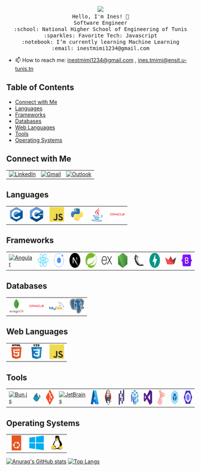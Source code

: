 <p align="center">
  <img src="https://i.imgur.com/IyjFcq1.png" width="200px">
  <br>
  <samp>
    Hello, I'm Ines! 👋<br>
    Software Engineer <br>
    :school: National Higher School of Engineering of Tunis <br>
    :sparkles: Favorite Tech: Javascript <br>
    :notebook: I’m currently learning Machine Learning <br>
    :email: inestmimi1234@gmail.com <br>
  </samp>
</p>

- 📫 How to reach me: [inestmimi1234@gmail.com](mailto:inestmimi1234@gmail.com) , [ines.tmimi@ensit.u-tunis.tn](mailto:ines.tmimi@ensit.u-tunis.tn)

## Table of Contents
- [Connect with Me](#connect-with-me)
- [Languages](#languages)
- [Frameworks](#frameworks)
- [Databases](#databases)
- [Web Languages](#web-languages)
- [Tools](#tools)
- [Operating Systems](#operating-systems)

## Connect with Me
<table>
  <tr>
    <td align="center">
      <a href="https://linkedin.com/in/ines-tmimi-06887129b/" target="_blank" rel="noreferrer">
        <img src="https://raw.githubusercontent.com/rahuldkjain/github-profile-readme-generator/master/src/images/icons/Social/linked-in-alt.svg" alt="LinkedIn" width="40" height="30"/>
      </a>
    </td>
    <td align="center">
      <a href="mailto:inestmimi1234@gmail.com" target="_blank" rel="noreferrer">
        <img src="https://cdn-icons-png.flaticon.com/512/281/281769.png" alt="Gmail" width="40" height="40"/>
      </a>
    </td>
    <td align="center">
      <a href="mailto:ines.tmimi@ensit.u-tunis.tn" target="_blank" rel="noreferrer">
        <img src="https://cdn-icons-png.flaticon.com/512/732/732221.png" alt="Outlook" width="40" height="40"/>
      </a>
    </td>
  </tr>
</table>




## Languages
<table>
  <tr>
    <td><a href="https://www.cprogramming.com/" target="_blank" rel="noreferrer"><img src="https://raw.githubusercontent.com/devicons/devicon/master/icons/c/c-original.svg" alt="C" width="40" height="40"/></a></td>
    <td><a href="https://www.w3schools.com/cpp/" target="_blank" rel="noreferrer"><img src="https://raw.githubusercontent.com/devicons/devicon/master/icons/cplusplus/cplusplus-original.svg" alt="C++" width="40" height="40"/></a></td>
    <td><a href="https://developer.mozilla.org/en-US/docs/Web/JavaScript" target="_blank" rel="noreferrer"><img src="https://raw.githubusercontent.com/devicons/devicon/master/icons/javascript/javascript-original.svg" alt="JavaScript" width="40" height="40"/></a></td>
    <td><a href="https://www.python.org" target="_blank" rel="noreferrer"><img src="https://raw.githubusercontent.com/devicons/devicon/master/icons/python/python-original.svg" alt="Python" width="40" height="40"/></a></td>
    <td><a href="https://www.java.com" target="_blank" rel="noreferrer"><img src="https://raw.githubusercontent.com/devicons/devicon/master/icons/java/java-original.svg" alt="Java" width="40" height="40"/></a></td>
    <td><a href="https://www.oracle.com/database/technologies/appdev/plsql.html" target="_blank" rel="noreferrer"><img src="https://raw.githubusercontent.com/devicons/devicon/master/icons/oracle/oracle-original.svg" alt="PL/SQL" width="40" height="40"/></a></td>
  </tr>
</table>

## Frameworks
<table>
  <tr>
    <td><a href="https://angular.io" target="_blank" rel="noreferrer"><img src="https://angular.io/assets/images/logos/angular/angular.svg" alt="Angular" width="40" height="40"/></a></td>
    <td><a href="https://react.dev/" target="_blank" rel="noreferrer"><img src="https://raw.githubusercontent.com/devicons/devicon/master/icons/react/react-original.svg" alt="React" width="40" height="40"/></a></td>
    <td><a href="https://ionicframework.com/" target="_blank" rel="noreferrer"><img src="https://raw.githubusercontent.com/devicons/devicon/master/icons/ionic/ionic-original.svg" alt="Ionic" width="40" height="40"/></a></td>
    <td><a href="https://nextjs.org/" target="_blank" rel="noreferrer"><img src="https://raw.githubusercontent.com/devicons/devicon/master/icons/nextjs/nextjs-original.svg" alt="Next.js" width="40" height="40"/></a></td>
    <td><a href="https://spring.io/projects/spring-boot" target="_blank" rel="noreferrer"><img src="https://raw.githubusercontent.com/devicons/devicon/master/icons/spring/spring-original.svg" alt="Spring Boot" width="40" height="40"/></a></td>
    <td><a href="https://expressjs.com" target="_blank" rel="noreferrer"><img src="https://raw.githubusercontent.com/devicons/devicon/master/icons/express/express-original.svg" alt="Express.js" width="40" height="40"/></a></td>
    <td><a href="https://nodejs.org" target="_blank" rel="noreferrer"><img src="https://raw.githubusercontent.com/devicons/devicon/master/icons/nodejs/nodejs-original.svg" alt="Node.js" width="40" height="40"/></a></td>
    <td><a href="https://flask.palletsprojects.com" target="_blank" rel="noreferrer"><img src="https://raw.githubusercontent.com/devicons/devicon/master/icons/flask/flask-original.svg" alt="Flask" width="40" height="40"/></a></td>
    <td><a href="https://fastapi.tiangolo.com" target="_blank" rel="noreferrer"><img src="https://raw.githubusercontent.com/devicons/devicon/master/icons/fastapi/fastapi-original.svg" alt="FastAPI" width="40" height="40"/></a></td>
    <td><a href="https://streamlit.io" target="_blank" rel="noreferrer"><img src="https://raw.githubusercontent.com/devicons/devicon/master/icons/streamlit/streamlit-original.svg" alt="Streamlit" width="40" height="40"/></a></td>
    <td><a href="https://getbootstrap.com" target="_blank" rel="noreferrer"><img src="https://raw.githubusercontent.com/devicons/devicon/master/icons/bootstrap/bootstrap-original.svg" alt="Bootstrap" width="40" height="40"/></a></td>
  </tr>
</table>



## Databases
<table>
  <tr>
    <td><a href="https://www.mongodb.com" target="_blank" rel="noreferrer"><img src="https://raw.githubusercontent.com/devicons/devicon/master/icons/mongodb/mongodb-original-wordmark.svg" alt="MongoDB" width="40" height="40"/></a></td>
    <td><a href="https://www.oracle.com/database/" target="_blank" rel="noreferrer"><img src="https://raw.githubusercontent.com/devicons/devicon/master/icons/oracle/oracle-original.svg" alt="Oracle" width="40" height="40"/></a></td>
    <td><a href="https://www.mysql.com" target="_blank" rel="noreferrer"><img src="https://raw.githubusercontent.com/devicons/devicon/master/icons/mysql/mysql-original-wordmark.svg" alt="MySQL" width="40" height="40"/></a></td>
    <td><a href="https://www.postgresql.org/" target="_blank" rel="noreferrer"><img src="https://raw.githubusercontent.com/devicons/devicon/master/icons/postgresql/postgresql-original.svg" alt="PostgreSQL" width="40" height="40"/></a></td>
  </tr>
</table>


## Web Languages
<table>
  <tr>
    <td><a href="https://www.w3.org/html/" target="_blank" rel="noreferrer"><img src="https://raw.githubusercontent.com/devicons/devicon/master/icons/html5/html5-original-wordmark.svg" alt="HTML5" width="40" height="40"/></a></td>
    <td><a href="https://www.w3schools.com/css/" target="_blank" rel="noreferrer"><img src="https://raw.githubusercontent.com/devicons/devicon/master/icons/css3/css3-original-wordmark.svg" alt="CSS3" width="40" height="40"/></a></td>
    <td><a href="https://developer.mozilla.org/en-US/docs/Web/JavaScript" target="_blank" rel="noreferrer">
  <img src="https://raw.githubusercontent.com/devicons/devicon/master/icons/javascript/javascript-original.svg" alt="JavaScript" width="40" height="40"/>
</a></td>

  </tr>
</table>

## Tools
<table>
  <tr>
    <td><a href="https://bun.sh" target="_blank" rel="noreferrer"><img src="https://bun.sh/logo.svg" alt="Bun.js" width="40" height="40"/></a></td>
    <td><a href="https://www.docker.com" target="_blank" rel="noreferrer"><img src="https://raw.githubusercontent.com/devicons/devicon/master/icons/docker/docker-original.svg" alt="Docker" width="40" height="40"/></a></td>
    <td><a href="https://git-scm.com" target="_blank" rel="noreferrer"><img src="https://raw.githubusercontent.com/devicons/devicon/master/icons/git/git-original.svg" alt="Git" width="40" height="40"/></a></td>
    <td><a href="https://www.jetbrains.com" target="_blank" rel="noreferrer"><img src="https://resources.jetbrains.com/storage/products/company/brand/logos/jb_beam.svg" alt="JetBrains" width="40" height="40"/></a></td>
    <td><a href="https://azure.microsoft.com" target="_blank" rel="noreferrer"><img src="https://raw.githubusercontent.com/devicons/devicon/master/icons/azure/azure-original.svg" alt="Azure" width="40" height="40"/></a></td>
    <td><a href="https://www.jenkins.io" target="_blank" rel="noreferrer"><img src="https://raw.githubusercontent.com/devicons/devicon/master/icons/jenkins/jenkins-original.svg" alt="Jenkins" width="40" height="40"/></a></td>
    <td><a href="https://pandas.pydata.org" target="_blank" rel="noreferrer"><img src="https://raw.githubusercontent.com/devicons/devicon/master/icons/pandas/pandas-original.svg" alt="pandas" width="40" height="40"/></a></td>
    <td><a href="https://numpy.org" target="_blank" rel="noreferrer"><img src="https://raw.githubusercontent.com/devicons/devicon/master/icons/numpy/numpy-original.svg" alt="NumPy" width="40" height="40"/></a></td>
    <td><a href="https://visualstudio.microsoft.com/" target="_blank" rel="noreferrer"><img src="https://raw.githubusercontent.com/devicons/devicon/master/icons/visualstudio/visualstudio-plain.svg" alt="Visual Studio" width="40" height="40"/></a></td>
    <td><a href="https://www.microsoft.com/en-us/sql-server" target="_blank" rel="noreferrer"><img src="https://raw.githubusercontent.com/devicons/devicon/master/icons/microsoftsqlserver/microsoftsqlserver-plain.svg" alt="SQL Server" width="40" height="40"/></a></td>
  <td><a href="https://webpack.js.org/" target="_blank" rel="noreferrer"><img src="https://raw.githubusercontent.com/devicons/devicon/master/icons/webpack/webpack-original.svg" alt="Webpack" width="40" height="40"/></a></td>
<td><a href="https://eslint.org/" target="_blank" rel="noreferrer"><img src="https://raw.githubusercontent.com/devicons/devicon/master/icons/eslint/eslint-original.svg" alt="ESLint" width="40" height="40"/></a></td>

  
  </tr>
</table>


## Operating Systems
<table>
  <tr>
    <td><a href="https://www.ubuntu.com" target="_blank" rel="noreferrer"><img src="https://raw.githubusercontent.com/devicons/devicon/master/icons/ubuntu/ubuntu-plain.svg" alt="Ubuntu" width="40" height="40"/></a></td>
    <td><a href="https://www.microsoft.com/en-us/windows" target="_blank" rel="noreferrer"><img src="https://raw.githubusercontent.com/devicons/devicon/master/icons/windows8/windows8-original.svg" alt="Windows" width="40" height="40"/></a></td>
    <td><a href="https://www.linux.org" target="_blank" rel="noreferrer"><img src="https://raw.githubusercontent.com/devicons/devicon/master/icons/linux/linux-original.svg" alt="Linux" width="40" height="40"/></a></td>
  </tr>
</table>


[![Anurag's GitHub stats](https://github-readme-stats.vercel.app/api?username=ines312692)](https://github.com/ines312692/github-readme-stats)
[![Top Langs](https://github-readme-stats.vercel.app/api/top-langs/?username=ines312692)](https://github.com/ines312692/github-readme-stats)



